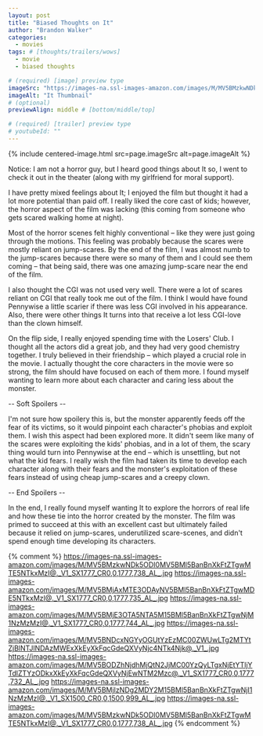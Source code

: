 ```yaml
---
layout: post
title: "Biased Thoughts on It"
author: "Brandon Walker"
categories:
  - movies
tags: # [thoughts/trailers/wows]
  - movie
  - biased thoughts

# (required) [image] preview type
imageSrc: "https://images-na.ssl-images-amazon.com/images/M/MV5BMzkwNDk5ODI0MV5BMl5BanBnXkFtZTgwMTE5NTkxMzI@._V1_SX1777_CR0,0,1777,738_AL_.jpg"
imageAlt: "It Thumbnail"
# (optional)
previewAlign: middle # [bottom/middle/top]

# (required) [trailer] preview type
# youtubeId: ""
---
```


{% include centered-image.html src=page.imageSrc alt=page.imageAlt %}

Notice: I am not a horror guy, but I heard good things about It so, I went to check it out in the theater (along with my girlfriend for moral support). 

I have pretty mixed feelings about It; I enjoyed the film but thought it had a lot more potential than paid off. I really liked the core cast of kids; however, the horror aspect of the film was lacking (this coming from someone who gets scared walking home at night).

Most of the horror scenes felt highly conventional – like they were just going through the motions. This feeling was probably because the scares were mostly reliant on jump-scares. By the end of the film, I was almost numb to the jump-scares because there were so many of them and I could see them coming – that being said, there was one amazing jump-scare near the end of the film.

I also thought the CGI was not used very well. There were a lot of scares reliant on CGI that really took me out of the film. I think I would have found Pennywise a little scarier if there was less CGI involved in his appearance. Also, there were other things It turns into that receive a lot less CGI-love than the clown himself.

On the flip side, I really enjoyed spending time with the Losers' Club. I thought all the actors did a great job, and they had very good chemistry together. I truly believed in their friendship – which played a crucial role in the movie. I actually thought the core characters in the movie were so strong, the film should have focused on each of them more. I found myself wanting to learn more about each character and caring less about the monster.

-- Soft Spoilers --

I'm not sure how spoilery this is, but the monster apparently feeds off the fear of its victims, so it would pinpoint each character's phobias and exploit them. I wish this aspect had been explored more. It didn't seem like many of the scares were exploiting the kids' phobias, and in a lot of them, the scary thing would turn into Pennywise at the end – which is unsettling, but not what the kid fears. I really wish the film had taken its time to develop each character along with their fears and the monster's exploitation of these fears instead of using cheap jump-scares and a creepy clown.

-- End Spoilers --

In the end, I really found myself wanting It to explore the horrors of real life and how these tie into the horror created by the monster. The film was primed to succeed at this with an excellent cast but ultimately failed because it relied on jump-scares, underutilized scare-scenes, and didn't spend enough time developing its characters.

{% comment %}
https://images-na.ssl-images-amazon.com/images/M/MV5BMzkwNDk5ODI0MV5BMl5BanBnXkFtZTgwMTE5NTkxMzI@._V1_SX1777_CR0,0,1777,738_AL_.jpg
https://images-na.ssl-images-amazon.com/images/M/MV5BMjAxMTE3ODAyNV5BMl5BanBnXkFtZTgwMDE5NTkxMzI@._V1_SX1777_CR0,0,1777,735_AL_.jpg
https://images-na.ssl-images-amazon.com/images/M/MV5BMjE3OTA5NTA5M15BMl5BanBnXkFtZTgwNjM1NzMzMzI@._V1_SX1777_CR0,0,1777,744_AL_.jpg
https://images-na.ssl-images-amazon.com/images/M/MV5BNDcxNGYyOGUtYzEzMC00ZWUwLTg2MTYtZjBlNTJlNDAzMWExXkEyXkFqcGdeQXVyNjc4NTk4Njk@._V1_.jpg
https://images-na.ssl-images-amazon.com/images/M/MV5BODZhNjdhMjQtN2JjMC00YzQyLTgxNjEtYTljYTdlZTYzODkxXkEyXkFqcGdeQXVyNjEwNTM2Mzc@._V1_SX1777_CR0,0,1777,732_AL_.jpg
https://images-na.ssl-images-amazon.com/images/M/MV5BMjIzNDg2MDY2M15BMl5BanBnXkFtZTgwNjI1NzMzMzI@._V1_SX1500_CR0,0,1500,999_AL_.jpg
https://images-na.ssl-images-amazon.com/images/M/MV5BMzkwNDk5ODI0MV5BMl5BanBnXkFtZTgwMTE5NTkxMzI@._V1_SX1777_CR0,0,1777,738_AL_.jpg
{% endcomment %}